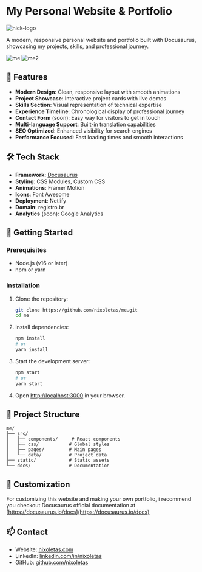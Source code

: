 # My Personal Website & Portfolio

![nick-logo](https://github.com/user-attachments/assets/ffcb56b8-a4ae-4cdc-8800-f8978fd20fe1)


A modern, responsive personal website and portfolio built with Docusaurus, showcasing my projects, skills, and professional journey.

![me](https://github.com/user-attachments/assets/fae9aadc-5acd-4bdc-a2f6-7bb886a998b3)
![me2](https://github.com/user-attachments/assets/584f7fdb-e80a-4740-85c1-055899d39d20)


## 🌟 Features

- **Modern Design**: Clean, responsive layout with smooth animations
- **Project Showcase**: Interactive project cards with live demos
- **Skills Section**: Visual representation of technical expertise
- **Experience Timeline**: Chronological display of professional journey
- **Contact Form** (soon): Easy way for visitors to get in touch
- **Multi-language Support**: Built-in translation capabilities
- **SEO Optimized**: Enhanced visibility for search engines
- **Performance Focused**: Fast loading times and smooth interactions

## 🛠️ Tech Stack

- **Framework**: [Docusaurus](https://docusaurus.io/)
- **Styling**: CSS Modules, Custom CSS
- **Animations**: Framer Motion
- **Icons**: Font Awesome
- **Deployment**: Netlify
- **Domain**: registro.br
- **Analytics** (soon): Google Analytics

## 🚀 Getting Started

### Prerequisites

- Node.js (v16 or later)
- npm or yarn

### Installation

1. Clone the repository:

   ```bash
   git clone https://github.com/nixoletas/me.git
   cd me
   ```

2. Install dependencies:

   ```bash
   npm install
   # or
   yarn install
   ```

3. Start the development server:

   ```bash
   npm start
   # or
   yarn start
   ```

4. Open [http://localhost:3000](http://localhost:3000) in your browser.

## 📁 Project Structure

```
me/
├── src/
│   ├── components/     # React components
│   ├── css/           # Global styles
│   ├── pages/         # Main pages
│   └── data/          # Project data
├── static/            # Static assets
└── docs/              # Documentation
```

## 🎨 Customization

For customizing this website and making your own portfolio, i recommend you checkout Docusaurus official documentation at [https://docusaurus.io/docs](https://docusaurus.io/docs)

## 📫 Contact

- Website: [nixoletas.com](https://nixoletas.com)
- LinkedIn: [linkedin.com/in/nixoletas](https://linkedin.com/in/nixoletas)
- GitHub: [github.com/nixoletas](https://github.com/nixoletas)
